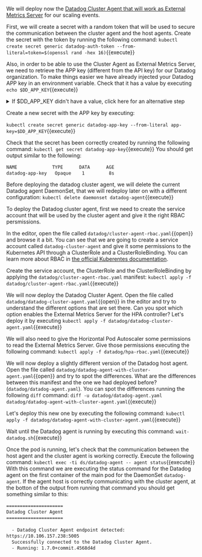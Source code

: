 We will deploy now the [Datadog Cluster Agent that will work as External Metrics Server](https://docs.datadoghq.com/agent/cluster_agent/external_metrics/) for our scaling events.

First, we will create a secret with a random token that will be used to secure the communication between the cluster agent and the host agents. Create the secret with the token by running the following command: `kubectl create secret generic datadog-auth-token --from-literal=token=$(openssl rand -hex 16)`{{execute}}

Also, in order to be able to use the Cluster Agent as External Metrics Server, we need to retrieve the APP key (different from the API key) for our Datadog organization. To make things easier we have already injected your Datadog APP key in an environment variable. Check that it has a value by executing `echo $DD_APP_KEY`{{execute}}

<details>
<summary>If $DD_APP_KEY didn't have a value, click here for an alternative step</summary>

Log into [Datadog](https://app.datadoghq.com/) and navigate to the [API settings page](https://app.datadoghq.com/account/settings#api) to reveal your API key.

To do so, open the Datadog application and navigate to [Integrations -> APIs](https://app.datadoghq.com/account/settings#api). Click on Applications Keys and generate a new application key:

![Screenshot of App Key](./assets/app_key.png)

Once generated, export it as an environment variable:

`export DD_APP_KEY=<YOUR_DATADOG_APP_KEY>`{{copy}}
</details>

Create a new secret with the APP key by executing:

`kubectl create secret generic datadog-app-key --from-literal app-key=$DD_APP_KEY`{{execute}}

Check that the secret has been correctly created by running the following command: `kubectl get secret datadog-app-key`{{execute}} You should get output similar to the following:

```
NAME             TYPE      DATA      AGE
datadog-app-key   Opaque    1         8s
```

Before deploying the datadog cluster agent, we will delete the current Datadog agent DaemonSet, that we will redeploy later on with a different configuration: `kubectl delete daemonset datadog-agent`{{execute}}

To deploy the Datadog cluster agent, first we need to create the service account that will be used by the cluster agent and give it the right RBAC persmissions.

In the editor, open the file called `datadog/cluster-agent-rbac.yaml`{{open}} and browse it a bit. You can see that we are going to create a service account called `datadog-cluster-agent` and give it some permissions to the Kubernetes API through a ClusterRole and a ClusterRoleBinding. You can learn more about RBAC in [the official Kuberentes documentation](https://kubernetes.io/docs/reference/access-authn-authz/rbac/).

Create the service account, the ClusterRole and the ClusterRoleBinding by applying the `datadog/cluster-agent-rbac.yaml` manifest: `kubectl apply -f datadog/cluster-agent-rbac.yaml`{{execute}}

We will now deploy the Datadog Cluster Agent. Open the file called `datadog/datadog-cluster-agent.yaml`{{open}} in the editor and try to understand the different options that are set there. Can you spot which option enables the External Metrics Server for the HPA controller? Let's deploy it by executing `kubectl apply -f datadog/datadog-cluster-agent.yaml`{{execute}}

We will also need to give the Horizontal Pod Autoscaler some permissions to read the External Metrics Server. Give those permissions executing the following command: `kubectl apply -f datadog/hpa-rbac.yaml`{{execute}}

We will now deploy a slightly different version of the Datadog host agent. Open the file called `datadog/datadog-agent-with-cluster-agent.yaml`{{open}} and try to spot the differences. What are the differences between this manifest and the one we had deployed before? (`datadog/datadog-agent.yaml`). You can spot the differences running the following `diff` command: `diff -u datadog/datadog-agent.yaml datadog/datadog-agent-with-cluster-agent.yaml`{{execute}}

Let's deploy this new one by executing the following command: `kubectl apply -f datadog/datadog-agent-with-cluster-agent.yaml`{{execute}}

Wait until the Datadog agent is running by executing this command: `wait-datadog.sh`{{execute}}

Once the pod is running, let's check that the communication between the host agent and the cluster agent is working correctly. Execute the following command: `kubectl exec -ti ds/datadog-agent -- agent status`{{execute}} With this command we are executing the status command for the Datadog agent on the first container of the main pod for the DaemonSet `datadog-agent`. If the agent host is correctly communicating with the cluster agent, at the botton of the output from running that command you should get something similar to this:

```
=====================
Datadog Cluster Agent
=====================

  - Datadog Cluster Agent endpoint detected: https://10.106.157.238:5005
  Successfully connected to the Datadog Cluster Agent.
  - Running: 1.7.0+commit.4568d4d
```
